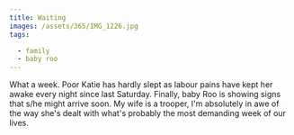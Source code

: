 ```yaml
---
title: Waiting
images: /assets/365/IMG_1226.jpg
tags:

  - family
  - baby roo
---
```

What a week. Poor Katie has hardly slept as labour pains have kept her awake every night since last Saturday. Finally, baby Roo is showing signs that s/he might arrive soon. My wife is a trooper, I'm absolutely in awe of the way she's dealt with what's probably the most demanding week of our lives.